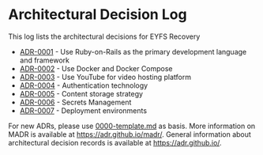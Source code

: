 # Architectural Decision Log

This log lists the architectural decisions for EYFS Recovery

<!-- adrlog -- Regenerate the content by using "adr-log -i". You can install it via "npm install -g adr-log" -->

* [ADR-0001](0001-use-ruby-on-rails.md) - Use Ruby-on-Rails as the primary development language and framework
* [ADR-0002](0002-use-docker.md) - Use Docker and Docker Compose
* [ADR-0003](0003-video-hosting-platform.md) - Use YouTube for video  hosting platform
* [ADR-0004](0004-authentication-technology.md) - Authentication technology
* [ADR-0005](0005-content-storage-strategy.md) - Content storage strategy
* [ADR-0006](0006-secrets-management.md) - Secrets Management
* [ADR-0007](0007-deployment-environments.md) - Deployment environments

<!-- adrlogstop -->

For new ADRs, please use [0000-template.md](0000-template.md) as basis.
More information on MADR is available at <https://adr.github.io/madr/>.
General information about architectural decision records is available at <https://adr.github.io/>.

<!-- markdownlint-disable-file MD013 -->
